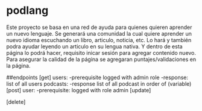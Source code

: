# podlang
Este proyecto se basa en una red de ayuda para quienes quieren aprender un nuevo lenguaje.
Se generará una comunidad la cual quiere aprender un nuevo idioma escuchando un libro, articulo, noticia, etc. Lo hará y también podra ayudar leyendo un articulo en su lengua nativa. Y dentro de esta página lo podrá hacer, requisito inicar sesión para agregar contenido nuevo. Para asegurar la calidad de la página se agregaran puntajes/validaciones en la página. 

##endpoints
[get]
    users:
        -prerequisite logged with admin role
        -response: list of all users
    podcasts:
        -response list of all podcast in order of (variable)
[post] user:
    -prerequisite: logged with role admin
[update]

[delete]
